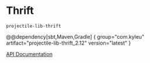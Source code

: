 # Thrift

`projectile-lib-thrift`

@@dependency[sbt,Maven,Gradle] {
  group="com.kyleu"
  artifact="projectile-lib-thrift_2.12"
  version="latest"
}

[API Documentation](../api/projectile-lib-thrift)
